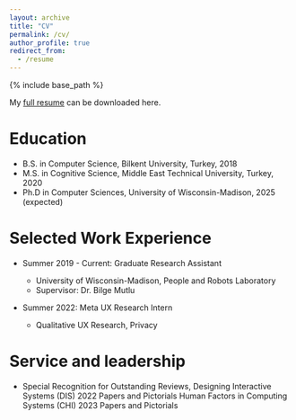```yaml
---
layout: archive
title: "CV"
permalink: /cv/
author_profile: true
redirect_from:
  - /resume
---
```


{% include base_path %}

My [full resume](bengisucagiltay.github.io/files/Resume_BengisuCagiltay.pdf) can be downloaded here.

Education
======
* B.S. in Computer Science, Bilkent University, Turkey, 2018
* M.S. in Cognitive Science, Middle East Technical University, Turkey, 2020
* Ph.D in Computer Sciences, University of Wisconsin-Madison, 2025 (expected)

Selected Work Experience
======
* Summer 2019 - Current: Graduate Research Assistant
  * University of Wisconsin-Madison, People and Robots Laboratory
  * Supervisor: Dr. Bilge Mutlu

* Summer 2022: Meta UX Research Intern
  * Qualitative UX Research, Privacy


  

<!-- Publications
======
  <ul>{% for post in site.publications %}
    {% include archive-single-cv.html %}
  {% endfor %}</ul>
  
Talks
======
  <ul>{% for post in site.talks %}
    {% include archive-single-talk-cv.html %}
  {% endfor %}</ul>
  
Teaching
======
  <ul>{% for post in site.teaching %}
    {% include archive-single-cv.html %}
  {% endfor %}</ul> -->
  
Service and leadership
======
* Special Recognition for Outstanding Reviews,
Designing Interactive Systems (DIS) 2022 Papers and Pictorials
Human Factors in Computing Systems (CHI) 2023 Papers and Pictorials
